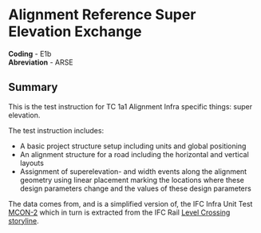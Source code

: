 # Alignment Reference Super Elevation Exchange

**Coding** - E1b   
**Abreviation** - ARSE

## Summary
This is the test instruction for TC 1a1 Alignment Infra specific things: super elevation.

The test instruction includes:

- A basic project structure setup including units and global positioning
- An alignment structure for a road including the horizontal and vertical layouts
- Assignment of superelevation- and width events along the alignment geometry using linear placement marking the locations where these design parameters change and the values of these design parameters

The data comes from, and is a simplified version of, the IFC Infra Unit Test [MCON-2](https://github.com/bSI-InfraRoom/IFC-infra-unit-test/tree/main/MCON-2) which in turn is extracted from the IFC Rail [Level Crossing storyline](https://github.com/IFCRail/IFC-Rail-Unit-Test/tree/master/8_Storylines%20Test%20(SL)/SL08_Level%20Crossing). 
